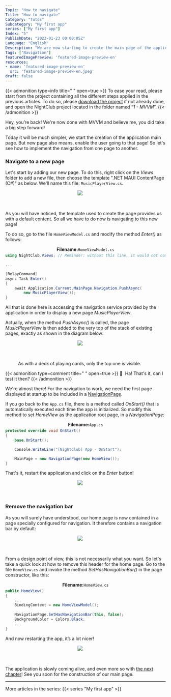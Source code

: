 ```yaml
---
Topic: "How to navigate"
Title: "How to navigate"
Category: "Tutos"
Subcategory: "My first app"
series: ["My first app"]
Index: "5"
PublishDate: "2023-01-23 00:00:05Z"
Language: "English"
Description: "We are now starting to create the main page of the application. But new page also means, enable the user going to that page! So let's see how to implement the navigation from one page to another."
Tags: ["Navigation"]
featuredImagePreview: 'featured-image-preview-en'
resources:
- name: 'featured-image-preview-en'
  src: 'featured-image-preview-en.jpeg'
draft: false
---
```


<!--more-->

<style>
.img-sizes{min-height:50px;max-height:600px;min-width:50px;max-width:600px;height:auto;width:auto}
</style>

{{< admonition type=info title="‎ " open=true >}}
To ease your read, please start from the project containing all the different steps applied in the previous articles. To do so, please [download the project](https://github.com/Kapusch/blog-dotnet-maui) if not already done, and open the NightClub project located in the folder named “*1 - MVVM*”.
{{< /admonition >}}



Hey, you’re back! We're now done with MVVM and believe me, you did take a big step forward!

Today it will be much simpler, we start the creation of the application main page. But new page also means, enable the user going to that page! So let's see how to implement the navigation from one page to another.



### Navigate to a new page

Let's start by adding our new page. To do this, right click on the *Views* folder to add a new file, then choose the template ".NET MAUI ContentPage (C#)" as below. We'll name this file: `MusicPlayerView.cs`.



<figure><p align="center"><img class="img-sizes" src="./images/4C95EF7DF978364F1FBDE99A614BF58D.png"></p></figure>



As you will have noticed, the template used to create the page provides us with a default content. So all we have to do now is navigating to this new page!

To do so, go to the file `HomeViewModel.cs` and modify the method *Enter()* as follows:



<p align="center" style="margin-bottom:-10px"><strong>Filename:</strong><code>HomeViewModel.cs</code></p>

```csharp
using NightClub.Views; // Reminder: without this line, it would not compile!

...

[RelayCommand]
async Task Enter()
{
    await Application.Current.MainPage.Navigation.PushAsync(
        new MusicPlayerView());
}
```




All that is done here is accessing the navigation service provided by the application in order to display a new page *MusicPlayerView*.

Actually, when the method *PushAsync()* is called, the page *MusicPlayerView* is then added to the very top of the stack of existing pages, exactly as shown in the diagram below:



<figure><p align="center"><img class="img-sizes" src="./images/E2D879FA8EDC7C6E3677857BCA73F038.png"></p><figcaption class="image-caption">As with a deck of playing cards, only the top one is visible.</figcaption></figure>




{{< admonition type=comment title="‎ " open=true >}}
🐒‎ ‎ Ha! That's it, can I test it then?
{{< /admonition >}}



We're almost there! For the navigation to work, we need the first page displayed at startup to be included in a [NavigationPage](https://learn.microsoft.com/en-us/dotnet/maui/user-interface/pages/navigationpage#create-the-root-page).

If you go back to the `App.cs` file, there is a method called *OnStart()* that is automatically executed each time the app is initialized. So modify this method to set *HomeView* as the application root page, in a *NavigationPage*:



<p align="center" style="margin-bottom:-10px"><strong>Filename:</strong><code>App.cs</code></p>

```csharp
protected override void OnStart()
{
    base.OnStart();

    Console.WriteLine("[NightClub] App - OnStart");

    MainPage = new NavigationPage(new HomeView());
}
```




That's it, restart the application and click on the *Enter* button!



<figure><p align="center"><img class="img-sizes" src="./images/C7AE64E0B2C23119FC68BE61FF22BBB2.gif"></p></figure>



### Remove the navigation bar

As you will surely have understood, our home page is now contained in a page specially configured for navigation. It therefore contains a navigation bar by default:



<figure><p align="center"><img class="img-sizes" src="./images/82596E59FF4122F0C481FF2E6E218521.png"></p></figure>



From a design point of view, this is not necessarily what you want. So let's take a quick look at how to remove this header for the home page. Go to the file `HomeView.cs` and invoke the method *SetHasNavigationBar()* in the page constructor, like this:



<p align="center" style="margin-bottom:-10px"><strong>Filename:</strong><code>HomeView.cs</code></p>

```csharp
public HomeView()
{
	...
	BindingContext = new HomeViewModel();
	
	NavigationPage.SetHasNavigationBar(this, false);
	BackgroundColor = Colors.Black;
	...
}
```




And now restarting the app, it’s a lot nicer!

<figure><p align="center"><img class="img-sizes" src="./images/81F75B6282F352517B99D11F2F3F6D31.gif"></p></figure>



The application is slowly coming alive, and even more so with <a href="../6-scaffolding/">the next chapter</a>! See you soon for the construction of our main page.

---
More articles in the series:
{{< series "My first app" >}}
